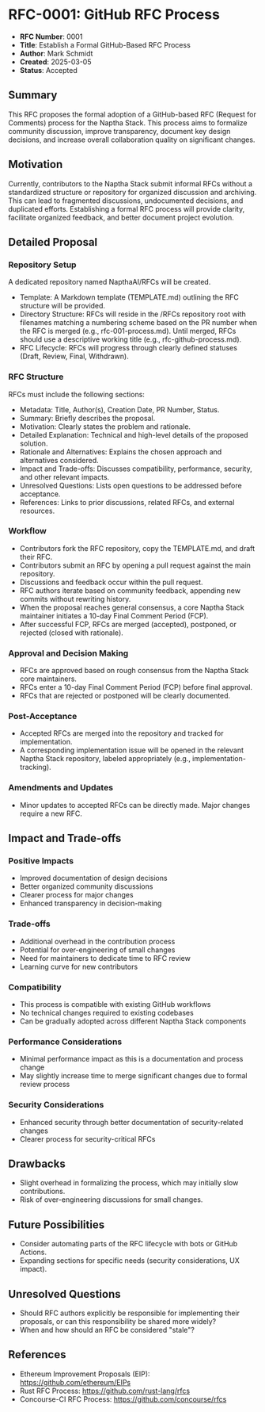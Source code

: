 # RFC-0001: GitHub RFC Process

- **RFC Number**: 0001
- **Title**: Establish a Formal GitHub-Based RFC Process
- **Author**: Mark Schmidt
- **Created**: 2025-03-05
- **Status**: Accepted

## Summary

This RFC proposes the formal adoption of a GitHub-based RFC (Request for Comments) process for the Naptha Stack. This process aims to formalize community discussion, improve transparency, document key design decisions, and increase overall collaboration quality on significant changes.

## Motivation

Currently, contributors to the Naptha Stack submit informal RFCs without a standardized structure or repository for organized discussion and archiving. This can lead to fragmented discussions, undocumented decisions, and duplicated efforts. Establishing a formal RFC process will provide clarity, facilitate organized feedback, and better document project evolution.

## Detailed Proposal

### Repository Setup

A dedicated repository named NapthaAI/RFCs will be created.

- Template: A Markdown template (TEMPLATE.md) outlining the RFC structure will be provided.
- Directory Structure: RFCs will reside in the /RFCs repository root with filenames matching a numbering scheme based on the PR number when the RFC is merged (e.g., rfc-001-process.md). Until merged, RFCs should use a descriptive working title (e.g., rfc-github-process.md).
- RFC Lifecycle: RFCs will progress through clearly defined statuses (Draft, Review, Final, Withdrawn).

### RFC Structure

RFCs must include the following sections:
- Metadata: Title, Author(s), Creation Date, PR Number, Status.
- Summary: Briefly describes the proposal.
- Motivation: Clearly states the problem and rationale.
- Detailed Explanation: Technical and high-level details of the proposed solution.
- Rationale and Alternatives: Explains the chosen approach and alternatives considered.
- Impact and Trade-offs: Discusses compatibility, performance, security, and other relevant impacts.
- Unresolved Questions: Lists open questions to be addressed before acceptance.
- References: Links to prior discussions, related RFCs, and external resources.

### Workflow
- Contributors fork the RFC repository, copy the TEMPLATE.md, and draft their RFC.
- Contributors submit an RFC by opening a pull request against the main repository.
- Discussions and feedback occur within the pull request.
- RFC authors iterate based on community feedback, appending new commits without rewriting history.
- When the proposal reaches general consensus, a core Naptha Stack maintainer initiates a 10-day Final Comment Period (FCP).
- After successful FCP, RFCs are merged (accepted), postponed, or rejected (closed with rationale).

### Approval and Decision Making
- RFCs are approved based on rough consensus from the Naptha Stack core maintainers.
- RFCs enter a 10-day Final Comment Period (FCP) before final approval.
- RFCs that are rejected or postponed will be clearly documented.

### Post-Acceptance
- Accepted RFCs are merged into the repository and tracked for implementation.
- A corresponding implementation issue will be opened in the relevant Naptha Stack repository, labeled appropriately (e.g., implementation-tracking).

### Amendments and Updates
- Minor updates to accepted RFCs can be directly made. Major changes require a new RFC.

## Impact and Trade-offs

### Positive Impacts
- Improved documentation of design decisions
- Better organized community discussions
- Clearer process for major changes
- Enhanced transparency in decision-making

### Trade-offs
- Additional overhead in the contribution process
- Potential for over-engineering of small changes
- Need for maintainers to dedicate time to RFC review
- Learning curve for new contributors

### Compatibility
- This process is compatible with existing GitHub workflows
- No technical changes required to existing codebases
- Can be gradually adopted across different Naptha Stack components

### Performance Considerations
- Minimal performance impact as this is a documentation and process change
- May slightly increase time to merge significant changes due to formal review process

### Security Considerations
- Enhanced security through better documentation of security-related changes
- Clearer process for security-critical RFCs

## Drawbacks
- Slight overhead in formalizing the process, which may initially slow contributions.
- Risk of over-engineering discussions for small changes.

## Future Possibilities
- Consider automating parts of the RFC lifecycle with bots or GitHub Actions.
- Expanding sections for specific needs (security considerations, UX impact).

## Unresolved Questions
- Should RFC authors explicitly be responsible for implementing their proposals, or can this responsibility be shared more widely?
- When and how should an RFC be considered "stale"?

## References
- Ethereum Improvement Proposals (EIP): https://github.com/ethereum/EIPs
- Rust RFC Process: https://github.com/rust-lang/rfcs
- Concourse-CI RFC Process: https://github.com/concourse/rfcs

